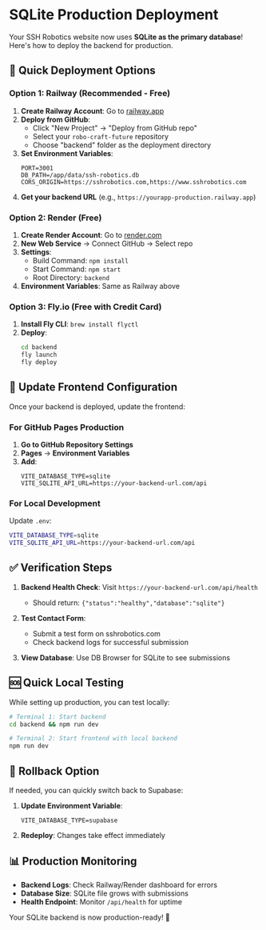 # SQLite Production Deployment

Your SSH Robotics website now uses **SQLite as the primary database**! Here's how to deploy the backend for production.

## 🚀 Quick Deployment Options

### Option 1: Railway (Recommended - Free)

1. **Create Railway Account**: Go to [railway.app](https://railway.app)
2. **Deploy from GitHub**:
   - Click "New Project" → "Deploy from GitHub repo"
   - Select your `robo-craft-future` repository
   - Choose "backend" folder as the deployment directory
3. **Set Environment Variables**:
   ```
   PORT=3001
   DB_PATH=/app/data/ssh-robotics.db
   CORS_ORIGIN=https://sshrobotics.com,https://www.sshrobotics.com
   ```
4. **Get your backend URL** (e.g., `https://yourapp-production.railway.app`)

### Option 2: Render (Free)

1. **Create Render Account**: Go to [render.com](https://render.com)
2. **New Web Service** → Connect GitHub → Select repo
3. **Settings**:
   - Build Command: `npm install`
   - Start Command: `npm start`
   - Root Directory: `backend`
4. **Environment Variables**: Same as Railway above

### Option 3: Fly.io (Free with Credit Card)

1. **Install Fly CLI**: `brew install flyctl`
2. **Deploy**:
   ```bash
   cd backend
   fly launch
   fly deploy
   ```

## 🔧 Update Frontend Configuration

Once your backend is deployed, update the frontend:

### For GitHub Pages Production

1. **Go to GitHub Repository Settings**
2. **Pages** → **Environment Variables**
3. **Add**:
   ```
   VITE_DATABASE_TYPE=sqlite
   VITE_SQLITE_API_URL=https://your-backend-url.com/api
   ```

### For Local Development

Update `.env`:
```bash
VITE_DATABASE_TYPE=sqlite
VITE_SQLITE_API_URL=https://your-backend-url.com/api
```

## ✅ Verification Steps

1. **Backend Health Check**: Visit `https://your-backend-url.com/api/health`
   - Should return: `{"status":"healthy","database":"sqlite"}`

2. **Test Contact Form**: 
   - Submit a test form on sshrobotics.com
   - Check backend logs for successful submission

3. **View Database**: Use DB Browser for SQLite to see submissions

## 🆘 Quick Local Testing

While setting up production, you can test locally:

```bash
# Terminal 1: Start backend
cd backend && npm run dev

# Terminal 2: Start frontend with local backend
npm run dev
```

## 🔄 Rollback Option

If needed, you can quickly switch back to Supabase:

1. **Update Environment Variable**:
   ```
   VITE_DATABASE_TYPE=supabase
   ```

2. **Redeploy**: Changes take effect immediately

## 📊 Production Monitoring

- **Backend Logs**: Check Railway/Render dashboard for errors
- **Database Size**: SQLite file grows with submissions
- **Health Endpoint**: Monitor `/api/health` for uptime

Your SQLite backend is now production-ready! 🎉